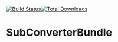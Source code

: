 [![Build Status](https://api.travis-ci.org/CrossKnowledge/SubConverterBundle.svg?branch=master)](https://travis-ci.org/CrossKnowledge/SubConverterBundle)[![Total Downloads](https://poser.pugx.org/crossknowledge/subconverter-bundle/downloads.svg)](https://packagist.org/packages/crossknowledge/subconverter-bundle)

# SubConverterBundle
